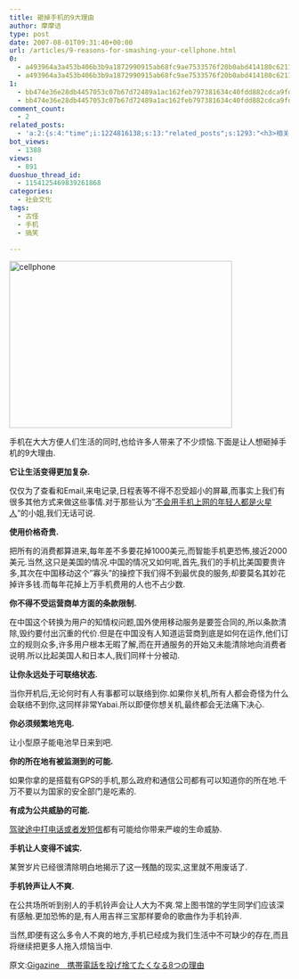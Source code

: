 ```yaml
---
title: 砸掉手机的9大理由
author: 摩摩诘
type: post
date: 2007-08-01T09:31:40+00:00
url: /articles/9-reasons-for-smashing-your-cellphone.html
0:
  - a493964a3a453b406b3b9a1872990915ab68fc9ae7533576f20b0abd414180c6211585f51de60b663911d856e5fb9e1d
  - a493964a3a453b406b3b9a1872990915ab68fc9ae7533576f20b0abd414180c6211585f51de60b663911d856e5fb9e1d
1:
  - bb474e36e28db4457053c07b67d72489a1ac162feb797381634c40fdd882cdca9fd6ca3e0b24224d147fff9a9768bd94
  - bb474e36e28db4457053c07b67d72489a1ac162feb797381634c40fdd882cdca9fd6ca3e0b24224d147fff9a9768bd94
comment_count:
  - 2
related_posts:
  - 'a:2:{s:4:"time";i:1224816138;s:13:"related_posts";s:1293:"<h3>相关日志</h3><ul class="related_post"><li><a href="http://www.digglife.cn/articles/fucked-by-customer-service-girl-of-china-mobile.html" title="被移动的客服小姐日了">被移动的客服小姐日了</a></li><li><a href="http://www.digglife.cn/articles/enhance-mobile-phone-pics.html" title="如何提高手机照片的质量">如何提高手机照片的质量</a></li><li><a href="http://www.digglife.cn/articles/funny-coincidence-japan.html" title="照片中有趣的巧合之日本篇">照片中有趣的巧合之日本篇</a></li><li><a href="http://www.digglife.cn/articles/mobile-firefox-user-interface.html" title="手机版Firefox用户界面预览">手机版Firefox用户界面预览</a></li><li><a href="http://www.digglife.cn/articles/ppc-freeware-download.html" title="PPC,Windows Mobile手机免费软件下载网站:PPC Freeware">PPC,Windows Mobile手机免费软件下载网站:PPC Freeware</a></li><li><a href="http://www.digglife.cn/articles/google-android-sdk.html" title="[视频+截图]Google发布Android SDK">[视频+截图]Google发布Android SDK</a></li><li><a href="http://www.digglife.cn/articles/blyk-announce-free-mobile-service.html" title="英国Blyk公司正式开始免费手机服务">英国Blyk公司正式开始免费手机服务</a></li></ul>";}'
bot_views:
  - 1388
views:
  - 891
duoshuo_thread_id:
  - 1154125469839261868
categories:
  - 社会文化
tags:
  - 古怪
  - 手机
  - 搞笑

---
```

<a href="https://www.digglife.net/wp-content/uploads/3/379/2007/08/cellphone.jpg" atomicselection="true"><img height="300" alt="cellphone" src="https://www.digglife.net/wp-content/uploads/3/379/2007/08/cellphone-thumb.jpg" width="400" /></a>

手机在大大方便人们生活的同时,也给许多人带来了不少烦恼.下面是让人想砸掉手机的9大理由.

**它让生活变得更加复杂.**

仅仅为了查看和Email,来电记录,日程表等不得不忍受超小的屏幕,而事实上我们有很多其他方式来做这些事情.对于那些认为&#8221;<a href="http://www.cnbeta.com/articles/34756.htm" target="_blank">不会用手机上网的年轻人都是火星人</a>&#8220;的小姐,我们无话可说.

<!--more-->


  
**使用价格奇贵.** 

把所有的消费都算进来,每年差不多要花掉1000美元,而智能手机更恐怖,接近2000美元.当然,这只是美国的情况.中国的情况又如何呢,首先,我们的手机比美国要贵许多,其次在中国移动这个&#8221;寡头&#8221;的操控下我们得不到最优良的服务,却要莫名其妙花掉许多钱.而每年花掉上万手机费用的人也不占少数.

**你不得不受运营商单方面的条款限制.**

在中国这个转换为用户的知情权问题,国外使用移动服务是要签合同的,所以条款清除,毁约要付出沉重的代价.但是在中国没有人知道运营商到底是如何在运作,他们订立的规则众多,许多用户根本无暇了解,而在开通服务的开始又未能清除地向消费者说明.所以比起美国人和日本人,我们同样十分被动.

**让你永远处于可联络状态.**

当你开机后,无论何时有人有事都可以联络到你.如果你关机,所有人都会奇怪为什么会联络不到你,这同样非常Yabai.所以即便你想关机,最终都会无法痛下决心.

**你必须频繁地充电.**

让小型原子能电池早日来到吧.

**你的所在地有被监测到的可能.**

如果你拿的是搭载有GPS的手机,那么政府和通信公司都有可以知道你的所在地.千万不要以为国家的安全部门是吃素的.

**有成为公共威胁的可能.**

<a href="http://www.cnbeta.com/articles/34537.htm" target="_blank">驾驶途中打电话或者发短信</a>都有可能给你带来严峻的生命威胁.

**手机让人变得不诚实.**

某贺岁片已经很清除明白地揭示了这一残酷的现实,这里就不用废话了.

**手机铃声让人不爽.**

在公共场所听到别人的手机铃声会让人大为不爽.常上图书馆的学生同学们应该深有感触.更加恐怖的是,有人用吉祥三宝那样要命的歌曲作为手机铃声.

当然,即便有这么多令人不爽的地方,手机已经成为我们生活中不可缺少的存在,而且将继续把更多人拖入烦恼当中.

原文:<a href="http://gigazine.net/index.php?/news/comments/20070801_throw_away_phone/" target="_blank">Gigazine　携帯電話を投げ捨てたくなる8つの理由</a>

